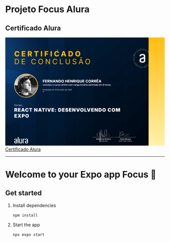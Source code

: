 # Projeto Focus Alura

## Certificado Alura

![Certificado Image](Docs/Certificado_Alura-React-Native-Focus.png)
[Certificado Alura](https://cursos.alura.com.br/certificate/abbfe29e-6022-4443-b681-013552551668?lang=pt_BR)



--- 
# Welcome to your Expo app Focus 👋

## Get started

1. Install dependencies

   ```bash
   npm install
   ```

2. Start the app

   ```bash
   npx expo start
   ```


